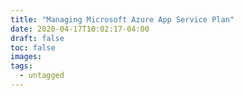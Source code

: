 ```yaml
---
title: "Managing Microsoft Azure App Service Plan"
date: 2020-04-17T10:02:17-04:00
draft: false
toc: false
images:
tags: 
  - untagged
---
```


